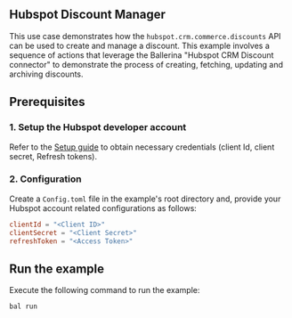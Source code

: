 ## Hubspot Discount Manager

This use case demonstrates how the `hubspot.crm.commerce.discounts` API can be used to create and manage a discount. This example involves a sequence of actions that leverage the Ballerina "Hubspot CRM Discount connector" to demonstrate the process of creating, fetching, updating and archiving discounts.

## Prerequisites

### 1. Setup the Hubspot developer account

Refer to the [Setup guide](./../../README.md) to obtain necessary credentials (client Id, client secret, Refresh tokens).

### 2. Configuration

Create a `Config.toml` file in the example's root directory and, provide your Hubspot account related configurations as follows:

```toml
clientId = "<Client ID>"
clientSecret = "<Client Secret>"
refreshToken = "<Access Token>"
```

## Run the example

Execute the following command to run the example:

```bash
bal run
```